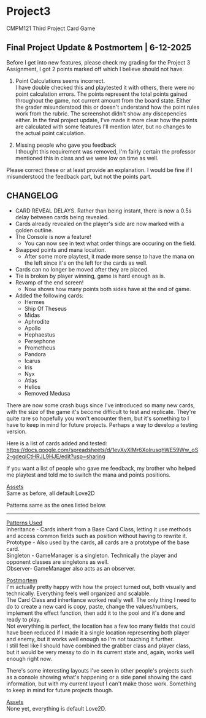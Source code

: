 # Project3
CMPM121 Third Project Card Game

Final Project Update & Postmortem | 6-12-2025 <br/>
------------------------------------------------------------------------------------------------------------------------------------------------------------
Before I get into new features, please check my grading for the Project 3 Assignment, I got 2 points marked off which I believe should not have.<br/>
1. Point Calculations seems incorrect.<br/>
I have double checked this and playtested it with others, there were no point calculation errors. The points represent the total points gained throughout the game, not current amount from the board state. Either the grader misunderstood this or doesn't understand how the point rules work from the rubric. The screenshot didn't show any discepencies either. In the final project update, I've made it more clear how the points are calculated with some features I'll mention later, but no changes to the actual point calculation.<br/>

2. Missing people who gave you feedback<br/>
I thought this requirement was removed, I'm fairly certain the professor mentioned this in class and we were low on time as well.<br/>

Please correct these or at least provide an explanation. I would be fine if I misunderstood the feedback part, but not the points part.
 
CHANGELOG<br/>
------------------------------------------------------------------------------------------------------------------------------------------------------------
- CARD REVEAL DELAYS. Rather than being instant, there is now a 0.5s delay between cards being revealed.
- Cards already revealed on the player's side are now marked with a golden outline.
- The Console is now a feature!
    - You can now see in text what order things are occuring on the field. 
- Swapped points and mana location.
    - After some more playtest, it made more sense to have the mana on the left since it's on the left for the cards as well.
- Cards can no longer be moved after they are placed.
- Tie is broken by player winning, game is hard enough as is.
- Revamp of the end screen!
    - Now shows how many points both sides have at the end of game.
- Added the following cards:
    - Hermes
    - Ship Of Theseus
    - Midas
    - Aphrodite
    - Apollo
    - Hephaestus
    - Persephone
    - Prometheus
    - Pandora
    - Icarus
    - Iris
    - Nyx
    - Atlas
    - Helios
    - Removed Medusa
 
There are now some crash bugs since I've introduced so many new cards, with the size of the game it's become difficult to test and replicate. They're quite rare so hopefully you won't encounter them, but it's something to I have to keep in mind for future projects. Perhaps a way to develop a testing version.

Here is a list of cards added and tested:
https://docs.google.com/spreadsheets/d/1evXyXlMr6XoIrusqhWE59Ww_oS2-gdeqiCtHRJL9HJE/edit?usp=sharing

If you want a list of people who gave me feedback, my brother who helped me playtest and told me to switch the mana and points positions.

<ins>Assets</ins><br/>
Same as before, all default Love2D

Patterns same as the ones listed below.

------------------------------------------------------------------------------------------------------------------------------------------------------------
<ins>Patterns Used</ins><br/>
Inheritance - Cards inherit from a Base Card Class, letting it use methods and access common fields such as position without having to rewrite it.<br/>
Prototype - Also used  by the cards, all cards are a prototype of the base card.<br/>
Singleton - GameManager is a singleton. Technically the player and opponent classes are singletons as well.<br/>
Observer- GameManager also acts as an observer.<br/>

<ins>Postmortem</ins><br/>
I'm actually pretty happy with how the project turned out, both visually and technically. Everything feels well organized and scalable.<br/> 
The Card Class and inhertiance worked really well. The only thing I need to do to create a new card is copy, paste, change the values/numbers, implement the effect function, then add it to the pool and it's done and ready to play.<br/>
Not everything is perfect, the location has a few too many fields that could have been reduced if I made it a single location representing both player and enemy, but it works well enough so I'm not touching it further.<br/>
I still feel like I should have combined the grabber class and player class, but it would be very messy to do in its current state and, again, works well enough right now.<br/>

There's some interesting layouts I've seen in other people's projects such as a console showing what's happening or a side panel showing the card information, but with my current layout I can't make those work. Something to keep in mind for future projects though.

<ins>Assets</ins><br/>
None yet, everything is default Love2D.

